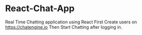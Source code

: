 # React-Chat-App
Real Time Chatting application using React
First Create users on https://chatengine.io
Then Start Chatting after logging in.
